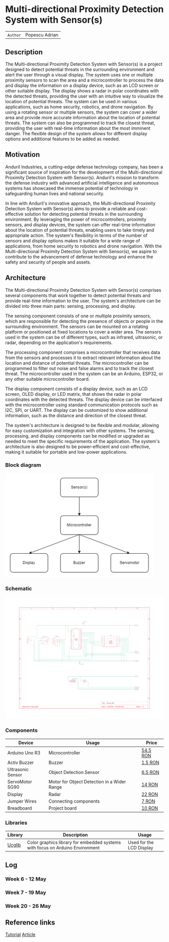 # Multi-directional Proximity Detection System with Sensor(s)

| | |
|-|-|
|`Author` | Popescu Adrian

## Description
The Multi-directional Proximity Detection System with Sensor(s) is a project designed to detect potential threats in the surrounding environment and alert the user through a visual display. The system uses one or multiple proximity sensors to scan the area and a microcontroller to process the data and display the information on a display device, such as an LCD screen or other suitable display. The display shows a radar in polar coordinates with the detected threats, providing the user with an intuitive way to visualize the location of potential threats. The system can be used in various applications, such as home security, robotics, and drone navigation. By using a rotating sensor or multiple sensors, the system can cover a wider area and provide more accurate information about the location of potential threats. The system can also be programmed to track the closest threat, providing the user with real-time information about the most imminent danger. The flexible design of the system allows for different display options and additional features to be added as needed.

## Motivation
Anduril Industries, a cutting-edge defense technology company, has been a significant source of inspiration for the development of the Multi-directional Proximity Detection System with Sensor(s). Anduril's mission to transform the defense industry with advanced artificial intelligence and autonomous systems has showcased the immense potential of technology in safeguarding human lives and national security.

In line with Anduril's innovative approach, the Multi-directional Proximity Detection System with Sensor(s) aims to provide a reliable and cost-effective solution for detecting potential threats in the surrounding environment. By leveraging the power of microcontrollers, proximity sensors, and display devices, the system can offer real-time information about the location of potential threats, enabling users to take timely and appropriate action. The system's flexibility in terms of the number of sensors and display options makes it suitable for a wide range of applications, from home security to robotics and drone navigation. With the Multi-directional Proximity Detection System with Sensor(s), we aspire to contribute to the advancement of defense technology and enhance the safety and security of people and assets.

## Architecture
The Multi-directional Proximity Detection System with Sensor(s) comprises several components that work together to detect potential threats and provide real-time information to the user. The system's architecture can be divided into three main parts: sensing, processing, and display.

The sensing component consists of one or multiple proximity sensors, which are responsible for detecting the presence of objects or people in the surrounding environment. The sensors can be mounted on a rotating platform or positioned at fixed locations to cover a wider area. The sensors used in the system can be of different types, such as infrared, ultrasonic, or radar, depending on the application's requirements.

The processing component comprises a microcontroller that receives data from the sensors and processes it to extract relevant information about the location and distance of potential threats. The microcontroller can be programmed to filter out noise and false alarms and to track the closest threat. The microcontroller used in the system can be an Arduino, ESP32, or any other suitable microcontroller board.

The display component consists of a display device, such as an LCD screen, OLED display, or LED matrix, that shows the radar in polar coordinates with the detected threats. The display device can be interfaced with the microcontroller using standard communication protocols such as I2C, SPI, or UART. The display can be customized to show additional information, such as the distance and direction of the closest threat.

The system's architecture is designed to be flexible and modular, allowing for easy customization and integration with other systems. The sensing, processing, and display components can be modified or upgraded as needed to meet the specific requirements of the application. The system's architecture is also designed to be power-efficient and cost-effective, making it suitable for portable and low-power applications.

### Block diagram

<!-- Make sure the path to the picture is correct -->
![Block Diagram](schematics/block_diagram.png)

### Schematic

![Schematic](schematics/kicad_schematic.png)

### Components


<!-- This is just an example, fill in with your actual components -->

| Device | Usage | Price |
|--------|--------|-------|
| Arduino Uno R3 | Microcontroller | [54.5 RON](https://www.optimusdigital.ro/ro/placi-avr/4561-placa-de-dezvoltare-compatibila-cu-arduino-uno-r3-atmega328p-atmega16u2-cablu-50-cm.html) |
| Activ Buzzer | Buzzer | [1.5 RON](https://www.optimusdigital.ro/ro/audio-buzzere/635-buzzer-activ-de-3-v.html?search_query=buzzer&results=61) |
| Ultrasonic Sensor | Object Detection Sensor | [6.5 RON](https://www.optimusdigital.ro/en/ultrasonic-sensors/9-hc-sr04-ultrasonic-sensor.html) |
| ServoMotor SG90 | Motor for Object Detection in a Wider Range | [14 RON](https://www.optimusdigital.ro/ro/motoare-servomotoare/26-micro-servomotor-sg90.html)
| Display | Radar | [22 RON](https://www.optimusdigital.ro/ro/optoelectronice-lcd-uri/1944-modul-lcd-cu-controller-pcd8544-rou-lcd-compatibil-cu-5110.html)
| Jumper Wires | Connecting components | [7 RON](https://www.optimusdigital.ro/ro/fire-fire-mufate/884-set-fire-tata-tata-40p-10-cm.html?search_query=set+fire&results=110) |
| Breadboard | Project board | [10 RON](https://www.optimusdigital.ro/ro/prototipare-breadboard-uri/8-breadboard-830-points.html?search_query=breadboard&results=145) |

### Libraries

<!-- This is just an example, fill in the table with your actual libraries -->

| Library | Description | Usage |
|---------|-------------|-------|
| [Ucglib](https://github.com/olikraus/ucglib) | Color graphics library for embedded systems with focus on Arduino Environment | Used for the LCD Display |

## Log

<!-- write every week your progress here -->

### Week 6 - 12 May

### Week 7 - 19 May

### Week 20 - 26 May


## Reference links

<!-- Fill in with appropriate links and link titles -->

[Tutorial](https://www.youtube.com/watch?v=F0ilLNjoxl0)
[Article](https://interestingengineering.com/video/how-to-build-your-own-arduino-powered-mini-radar)
